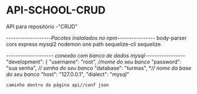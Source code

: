 # API-SCHOOL-CRUD
API para repositório -"CRUD"


-------------------*Pacotes instalados no npm*----------------
body-parser
cors
express
mysql2
nodemon
one
path
sequelize-cli
sequelize

-------------------- *conexão com banco de dados mysql*-----------------
"development": {
    "username": "root", *//nome do seu banco*
    "password": "sua senha", *// senha do seu banco*
    "database": "turmas", **// nome da base do seu banco*
    "host": "127.0.0.1",
    "dialect": "mysql"

    caminho dentro da página api//conf json
